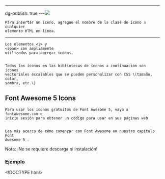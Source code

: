 ---
dg-publish: true
---![](../fetched_images\2022-11-12_08-04-09_chrome.png)

    Para insertar un icono, agregue el nombre de la clase de icono a cualquier
    elemento HTML en línea.
  
**********

    Los elementos <i> y
    <span> son ampliamente
    utilizados para agregar iconos.
  

    Todos los íconos en las bibliotecas de íconos a continuación son íconos
    vectoriales escalables que se pueden personalizar con CSS \(tamaño, color,
    sombra, etc.\)
  
## Font Awesome 5 Icons
  

    Para usar los íconos gratuitos de Font Awesome 5, vaya a fontawesome.com e
    inicie sesión para obtener un código para usar en sus páginas web.
  

    Lea más acerca de cómo comenzar con Font Awesome en nuestro capítulo Font
    Awesome 5 .
  
Nota: ¡No se requiere descarga ni instalación\!
### Ejemplo
<\!DOCTYPE html>
<html>
<head>
<script
      src="https://kit.fontawesome.com/yourcode.js"
      crossorigin="anonymous">
/script>
<\!\-\-Get your code at
      fontawesome.com\-\->
</head>
<body>
<i class="fa\-brands fa\-whatsapp"></i><i class="fa\-brands fa\-facebook"></i>
      <i class="fa\-brands fa\-instagram"></i>
<i class="fas
      fa\-band\-aid"></i>
<i class="fas fa\-cat"></i>
<i
      class="fas fa\-dragon"></i>
<i class="far
      fa\-clock"></i>
<i class="fas
      fa\-clock"></i></body>
</html>
Resultado****************
## Font Awesome 4 Icons

    Para usar los íconos de Font Awesome 4, agregue la siguiente línea dentro de
    la <head>sección de su página HTML:
  
Nota: ¡No se requiere descarga ni instalación\!
### Ejemplo
<\!DOCTYPE html>
<html>
<head>
<link
      rel="stylesheet"
      href="https://cdnjs.cloudflare.com/ajax/libs/font\-awesome/4.7.0/css/font\-awesome.min.css">
</head>
<body>
<i
      class="fa fa\-cloud"></i>
<i class="fa
      fa\-heart"></i>
<i class="fa fa\-car"></i>
<i
      class="fa fa\-file"></i>
<i class="fa
      fa\-bars"></i>
</body>
</html>
## Bootstrap 3 iconos

    Para usar los glyphicons de Bootstrap 3, agregue la siguiente línea dentro
    de la <head>sección de su página HTML:
  
Nota: ¡No se requiere descarga ni instalación\!
### Ejemplo
<\!DOCTYPE html>
<html>
<head>
<link
      rel="stylesheet"
      href="https://maxcdn.bootstrapcdn.com/bootstrap/3.3.7/css/bootstrap.min.css">
</head>
<body>
<i
      class="glyphicon glyphicon\-cloud"></i>
<i
      class="glyphicon glyphicon\-remove"></i>
<i
      class="glyphicon glyphicon\-user"></i>
<i class="glyphicon
      glyphicon\-envelope"></i>
<i class="glyphicon
      glyphicon\-thumbs\-up"></i>
</body>
</html>
> 
Nota: los Glyphicons no son compatibles con Bootstrap 4.

> 
Para obtener más información sobre Bootstrap 3 y Glyphicons.

## Google Icons

    Para usar los íconos de Google, agregue la siguiente línea dentro de la
    <head>sección de su página HTML:
  
Nota: ¡No se requiere descarga ni instalación\!
### Ejemplo
<\!DOCTYPE html>
<html>
<head>
<title>Google Icons</title>
<meta name="viewport" content="width=device\-width,
      initial\-scale=1">
<link rel="stylesheet"
      href="https://fonts.googleapis.com/icon?family=Material\+Icons">
</head>
<body>
<h3>Google icon library</h3>
<p>Some Google icons:</p>
<i class="material\-icons">cloud</i>
<i class="material\-icons">favorite</i>
<i class="material\-icons">attachment</i>
<i class="material\-icons">computer</i>
<i class="material\-icons">traffic</i>
<br><br>
<p>Styled Google icons \(size and color\):</p>
<i class="material\-icons"
      style="font\-size:24px;">cloud</i>
<i class="material\-icons"
      style="font\-size:36px;">cloud</i>
<i class="material\-icons"
      style="font\-size:48px;color:red;">cloud</i>
<i class="material\-icons"
      style="font\-size:60px;color:lightblue;">cloud</i>
</body>
</html>

    Para obtener una lista completa de TODOS los íconos \(fuente impresionante,
    bootstrap y google\), visite la Referencia de íconos .
  
Resultado
Cómo agregar iconos
#### Google icon library
Some Google icons:
*cloud**favorite**attachment**computer**traffic*
Styled Google icons \(size and color\):
*cloud**cloud**cloud**cloud*
https://www.w3schools.com/icons/icons\_reference.asp
